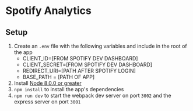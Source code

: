 # Spotify Analytics

## **Setup**

1. Create an `.env` file with the following variables and include in the root of the app
   - CLIENT_ID=[FROM SPOTIFY DEV DASHBOARD]
   - CLIENT_SECRET=[FROM SPOTIFY DEV DASHBOARD]
   - REDIRECT_URI=[PATH AFTER SPOTIFY LOGIN]
   - BASE_PATH = [PATH OF APP]
2. Install [Node 8.0.0 or greater](https://nodejs.org)
3. `npm install` to install the app's dependencies
4. `npm run dev` to start the webpack dev server on port `3002` and the express server on port `3001`

